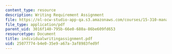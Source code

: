 ```yaml
---
content_type: resource
description: Writing Requirement Assignment
file: https://ol-ocw-studio-app-qa.s3.amazonaws.com/courses/15-310-managerial-psychology-laboratory-spring-2003/25077774b4e035e9a67a3af8983fed9f_individualwritingassignment.pdf
file_type: application/pdf
parent_uid: 3016f140-795b-66e0-680a-86be609fd653
resourcetype: Document
title: individualwritingassignment.pdf
uid: 25077774-b4e0-35e9-a67a-3af8983fed9f
---
```

